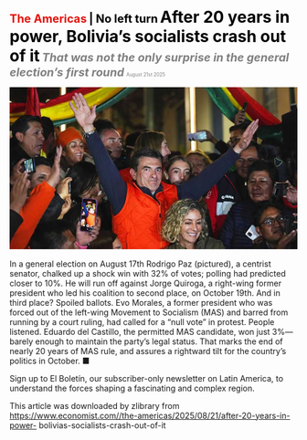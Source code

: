 <span style="color:#E3120B; font-size:14.9pt; font-weight:bold;">The Americas</span> <span style="color:#000000; font-size:14.9pt; font-weight:bold;">| No left turn</span>
<span style="color:#000000; font-size:21.0pt; font-weight:bold;">After 20 years in power, Bolivia’s socialists crash out of it</span>
<span style="color:#808080; font-size:14.9pt; font-weight:bold; font-style:italic;">That was not the only surprise in the general election’s first round</span>
<span style="color:#808080; font-size:6.2pt;">August 21st 2025</span>

![](../images/021_After_20_years_in_power_Bolivias_socialists_crash_out_of_it/p0095_img01.jpeg)

In a general election on August 17th Rodrigo Paz (pictured), a centrist senator, chalked up a shock win with 32% of votes; polling had predicted closer to 10%. He will run off against Jorge Quiroga, a right-wing former president who led his coalition to second place, on October 19th. And in third place? Spoiled ballots. Evo Morales, a former president who was forced out of the left-wing Movement to Socialism (MAS) and barred from running by a court ruling, had called for a “null vote” in protest. People listened. Eduardo del Castillo, the permitted MAS candidate, won just 3%— barely enough to maintain the party’s legal status. That marks the end of nearly 20 years of MAS rule, and assures a rightward tilt for the country’s politics in October. ■

Sign up to El Boletín, our subscriber-only newsletter on Latin America, to understand the forces shaping a fascinating and complex region.

This article was downloaded by zlibrary from https://www.economist.com//the-americas/2025/08/21/after-20-years-in-power- bolivias-socialists-crash-out-of-it